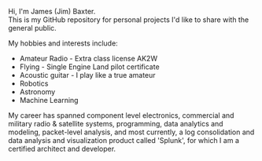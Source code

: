 Hi, I'm James (Jim) Baxter.  
This is my GitHub repository for personal projects I'd like to share with the general public.

My hobbies and interests include:  
* Amateur Radio - Extra class license AK2W
* Flying - Single Engine Land pilot certificate 
* Acoustic guitar - I play like a true amateur
* Robotics 
* Astronomy 
* Machine Learning

My career has spanned component level electronics, commercial and military radio & satellite systems, programming, data analytics and modeling, packet-level analysis, and most currently, a log consolidation and data analysis and visualization product called 'Splunk', for which I am a certified architect and developer.

<!---
- 👋 Hi, I’m @jameshbaxter
- 👀 I’m interested in ...
- 🌱 I’m currently learning ...
- 💞️ I’m looking to collaborate on ...
- 📫 How to reach me ...
--->
<!---
jameshbaxter/jameshbaxter is a ✨ special ✨ repository because its `README.md` (this file) appears on your GitHub profile.
You can click the Preview link to take a look at your changes.
--->
